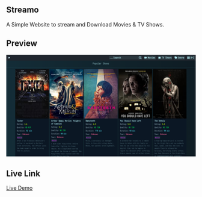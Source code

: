 ## Streamo

A Simple Website to stream and Download Movies & TV Shows.

## Preview

<img src="./assets/preview.png" alt="">

## Live Link

<a href="https://streamosan.netlify.app/"> Live Demo </a>
